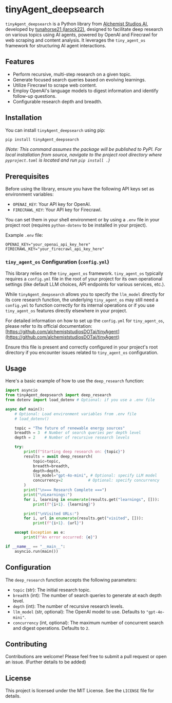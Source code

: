 # tinyAgent_deepsearch

`tinyAgent_deepsearch` is a Python library from [Alchemist Studios AI](https://github.com/alchemiststudiosDOTai), developed by [tunahorse21 (larock22)](https://x.com/tunahorse21), designed to facilitate deep research on various topics using AI agents, powered by OpenAI and Firecrawl for web scraping and content analysis. It leverages the `tiny_agent_os` framework for structuring AI agent interactions.

## Features

*   Perform recursive, multi-step research on a given topic.
*   Generate focused search queries based on evolving learnings.
*   Utilize Firecrawl to scrape web content.
*   Employ OpenAI's language models to digest information and identify follow-up questions.
*   Configurable research depth and breadth.

## Installation

You can install `tinyAgent_deepsearch` using pip:

```bash
pip install tinyAgent_deepsearch 
```
*(Note: This command assumes the package will be published to PyPI. For local installation from source, navigate to the project root directory where `pyproject.toml` is located and run `pip install .`)*

## Prerequisites

Before using the library, ensure you have the following API keys set as environment variables:

*   `OPENAI_KEY`: Your API key for OpenAI.
*   `FIRECRAWL_KEY`: Your API key for Firecrawl.

You can set them in your shell environment or by using a `.env` file in your project root (requires `python-dotenv` to be installed in your project).

Example `.env` file:
```
OPENAI_KEY="your_openai_api_key_here"
FIRECRAWL_KEY="your_firecrawl_api_key_here"
```

### `tiny_agent_os` Configuration (`config.yml`)

This library relies on the `tiny_agent_os` framework. `tiny_agent_os` typically requires a `config.yml` file in the root of your project for its own operational settings (like default LLM choices, API endpoints for various services, etc.).

While `tinyAgent_deepsearch` allows you to specify the `llm_model` directly for its core research function, the underlying `tiny_agent_os` may still need a `config.yml` to function correctly for its internal operations or if you use `tiny_agent_os` features directly elsewhere in your project.

For detailed information on how to set up the `config.yml` for `tiny_agent_os`, please refer to its official documentation:
[https://github.com/alchemiststudiosDOTai/tinyAgent](https://github.com/alchemiststudiosDOTai/tinyAgent)

Ensure this file is present and correctly configured in your project's root directory if you encounter issues related to `tiny_agent_os` configuration.

## Usage

Here's a basic example of how to use the `deep_research` function:

```python
import asyncio
from tinyAgent_deepsearch import deep_research
from dotenv import load_dotenv # Optional: if you use a .env file

async def main():
    # Optional: Load environment variables from .env file
    # load_dotenv()

    topic = "The future of renewable energy sources"
    breadth = 3  # Number of search queries per depth level
    depth = 2    # Number of recursive research levels

    try:
        print(f"Starting deep research on: {topic}")
        results = await deep_research(
            topic=topic,
            breadth=breadth,
            depth=depth,
            llm_model="gpt-4o-mini", # Optional: specify LLM model
            concurrency=2           # Optional: specify concurrency
        )
        print("\n=== Research Complete ===")
        print("\nLearnings:")
        for i, learning in enumerate(results.get("learnings", [])):
            print(f"{i+1}. {learning}")

        print("\nVisited URLs:")
        for i, url in enumerate(results.get("visited", [])):
            print(f"{i+1}. {url}")

    except Exception as e:
        print(f"An error occurred: {e}")

if __name__ == "__main__":
    asyncio.run(main())
```

## Configuration

The `deep_research` function accepts the following parameters:

*   `topic` (str): The initial research topic.
*   `breadth` (int): The number of search queries to generate at each depth level.
*   `depth` (int): The number of recursive research levels.
*   `llm_model` (str, optional): The OpenAI model to use. Defaults to `"gpt-4o-mini"`.
*   `concurrency` (int, optional): The maximum number of concurrent search and digest operations. Defaults to `2`.

## Contributing

Contributions are welcome! Please feel free to submit a pull request or open an issue. (Further details to be added)

## License

This project is licensed under the MIT License. See the `LICENSE` file for details.